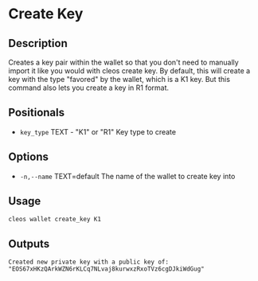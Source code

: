 # Create Key
## Description

Creates a key pair within the wallet so that you don't need to manually import it like you would with cleos create key. By default, this will create a key with the type "favored" by the wallet, which is a K1 key. But this command also lets you create a key in R1 format.

## Positionals

* `key_type` TEXT - "K1" or "R1" Key type to create

## Options

* `-n,--name` TEXT=default The name of the wallet to create key into

## Usage

    cleos wallet create_key K1

## Outputs

    Created new private key with a public key of: "EOS67xHKzQArkWZN6rKLCq7NLvaj8kurwxzRxoTVz6cgDJkiWdGug"